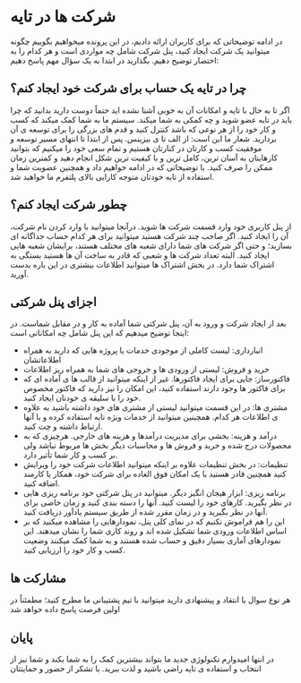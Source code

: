 # شرکت ها در تایه
در ادامه توضیحاتی که برای کاربران ارائه دادیم، در این پرونده میخواهیم بگوییم چگونه میتوانید یک شرکت ایجاد کنید، پنل شرکت شامل چه مواردی است و هر کدام را به اختصار توضیح دهیم.
بگذارید در ابتدا به یک سؤال مهم پاسخ دهیم:
## چرا در تایه یک حساب برای شرکت خود ایجاد کنم؟
اگر تا به حال با تایه و امکانات آن به خوبی آشنا نشده اید حتماً دوست دارید بدانید که چرا باید در تایه عضو شوید و چه کمکی به شما میکند.
سیستم ما به شما کمک میکند که کسب و کار خود را از هر نوعی که باشد کنترل کنید و قدم های بزرگی را برای توسعه ی آن بردارید. شعار ما این است: از الف تا ی بیزینس. پس از ابتدا تا انتهای مسیر توسعه و موفقیت کسب و کارتان در کنارتان هستیم و تمام سعی خود را میکنیم که بتوانید کارهایتان به آسان ترین، کامل ترین و با کیفیت ترین شکل انجام دهید و کمترین زمان ممکن را صرف کنید.
با توضیحاتی که در ادامه خواهیم داد و همچنین عضویت شما و استفاده از تایه خودتان متوجه کارایی بالای پلتفرم ما خواهید شد.
## چطور شرکت ایجاد کنم؟
از پنل کاربری خود وارد قسمت شرکت ها شوید. درآنجا میتوانید با وارد کردن نام شرکت، آن را ایجاد کنید. اگر صاحب چند شرکت هستید میتوانید برای هر کدام حساب جداگانه ای بسازید؛ و حتی اگر شرکت های شما دارای شعبه های مختلف هستند، برایشان شعبه هایی ایجاد کنید. البته تعداد شرکت ها و شعبی که قادر به ساخت آن ها هستید بستگی به اشتراک شما دارد. در بخش اشتراک ها میتوانید اطلاعات بیشتری در این باره بدست آورید.
## اجزای پنل شرکتی
بعد از ایجاد شرکت و ورود به آن، پنل شرکتی شما آماده به کار و در مقابل شماست. در اینجا توضیح میدهیم که این پنل شامل چه امکاناتی است:
-  انبارداری: لیست کاملی از موجودی خدمات یا پروژه هایی که دارید به همراه اطلاعاتشان
-  خرید و فروش: لیستی از ورودی ها و خروجی های شما به همراه ریز اطلاعات
-  فاکتورساز: جایی برای ایجاد فاکتورها. غیر از اینکه میتوانید از قالب ها ی آماده ای که برای فاکتور ها وجود دارند استفاده کنید، این امکان را نیز دارید که فاکتور مخصوص خود را با سلیقه ی خودتان ایجاد کنید.
-  مشتری ها: در این قسمت میتوانید لیستی از مشتری های خود داشته باشید به علاوه ی اطلاعات هر کدام. همچینین میتوانید از خدمات ویژه تایه استفاده کرده و با آنها ارتباط داشته و چت کنید.
-  درآمد و هزینه: بخشی برای مدیریت درآمدها و هزینه های خارجی. هرچیزی که به محصولات درج شده و خرید و فروش ها و محاسبات دیگر بخش ها مربوط نباشد ولی بر کسب و کار شما تأثیر دارد.
-  تنظیمات: در بخش تنظیمات علاوه بر اینکه میتوانید اطلاعات شرکت خود را ویرایش کنید همچنین قادر هستید با یک امکان فوق العاده برای شرکت خود، همکار یا کارمند اضافه کنید.
-  برنامه ریزی: ابزار هیجان انگیز دیگر. میتوانید در پنل شرکتی خود برنامه ریزی هایی در نظر بگیرید. کارهای خود را لیست کنید. آنها را دسته بندی کنید و زمان خاصی برای آنها در نظر بگیرید و در زمان مقرر شده از طریق سیستم یادآور دریافت کنید.
-  این را هم فراموش نکنیم که در نمای کلی پنل، نمودارهایی را مشاهده میکنید که بر اساس اطلاعات ورودی شما تشکیل شده اند و روند کاری شما را نشان میدهند. این نمودارهای آماری بسیار دقیق و حساب شده هستند و به شما کمک میکنند وضعیت کسب و کار خود را ارزیابی کنید.
## مشارکت ها
هر نوع سوال یا انتقاد و پیشنهادی دارید میتوانید با تیم پشتیبانی ما مطرح کنید؛ مطمئناً در اولین فرصت پاسخ داده خواهد شد 
## پایان
در انتها امیدوارم تکنولوژی جدید ما بتواند بیشترین کمک را به شما بکند و شما نیز از انتخاب و استفاده ی تایه راضی باشید و لذت ببرید.
با تشکر از حضور و حمایتتان
